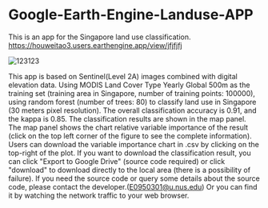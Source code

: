 # Google-Earth-Engine-Landuse-APP
This is an app for the Singapore land use classification.
https://houweitao3.users.earthengine.app/view/jfjfjfj

![123123](https://user-images.githubusercontent.com/76504267/214066611-b66d30cb-2528-4b93-be40-9288bb857857.png)



This app is based on Sentinel(Level 2A) images combined with digital elevation data. Using MODIS Land Cover Type Yearly Global 500m as the training set (training area in Singapore, number of training points: 100000), using random forest (number of trees: 80) to classify land use in Singapore (30 meters pixel resolution). The overall classification accuracy is 0.91, and the kappa is 0.85.
The classification results are shown in the map panel. The map panel shows the chart relative variable importance of the result (click on the top left corner of the figure to see the complete information). Users can download the variable importance chart in .csv by clicking on the top-right of the plot.
If you want to download the classification result, you can click "Export to Google Drive" (source code required) or click "download" to download directly to the local area (there is a possibility of failure).
If you need the source code or query some details about the source code, please contact the developer.(E0950301@u.nus.edu) Or you can find it by watching the network traffic to your web browser.
